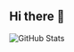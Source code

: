 ## Hi there 👋

![GitHub Stats](https://github-readme-stats.vercel.app/api?username=mateosanchezl&show_icons=true&hide_border=true&theme=radical)

<!--
**mateosanchezl/mateosanchezl** is a ✨ _special_ ✨ repository because its `README.md` (this file) appears on your GitHub profile.

Here are some ideas to get you started:

- 🔭 I’m currently working on ...
- 🌱 I’m currently learning ...
- 👯 I’m looking to collaborate on ...
- 🤔 I’m looking for help with ...
- 💬 Ask me about ...
- 📫 How to reach me: ...
- 😄 Pronouns: ...
- ⚡ Fun fact: ...
-->
